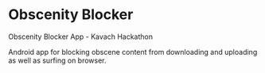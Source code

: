 # Obscenity Blocker
Obscenity Blocker App - Kavach Hackathon

Android app for blocking obscene content from downloading and uploading as well as surfing on browser.
